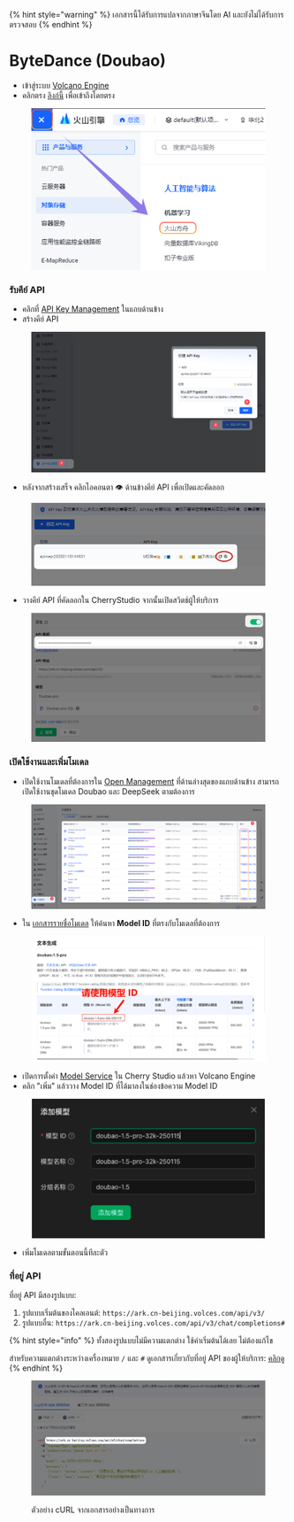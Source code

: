 
{% hint style="warning" %}
เอกสารนี้ได้รับการแปลจากภาษาจีนโดย AI และยังไม่ได้รับการตรวจสอบ
{% endhint %}

# ByteDance (Doubao)

* เข้าสู่ระบบ [Volcano Engine](https://console.volcengine.com/)
* คลิกตรง [ลิงก์นี้](https://console.volcengine.com/ark/region:ark+cn-beijing/openManagement?LLM=%7B%7D) เพื่อเข้าถึงโดยตรง

<figure><img src="../../.gitbook/assets/image (1) (1) (2).png" alt=""><figcaption></figcaption></figure>

### รับคีย์ API

* คลิกที่ [API Key Management](https://console.volcengine.com/ark/region:ark+cn-beijing/apiKey) ในแถบด้านข้าง
* สร้างคีย์ API

<figure><img src="../../.gitbook/assets/image (6) (2).png" alt=""><figcaption></figcaption></figure>

* หลังจากสร้างเสร็จ คลิกไอคอนตา 👁️ ด้านข้างคีย์ API เพื่อเปิดและคัดลอก

<figure><img src="../../.gitbook/assets/image (7) (2).png" alt=""><figcaption></figcaption></figure>

* วางคีย์ API ที่คัดลอกใน CherryStudio จากนั้นเปิดสวิตช์ผู้ให้บริการ

<figure><img src="../../.gitbook/assets/image (8) (2).png" alt=""><figcaption></figcaption></figure>

### เปิดใช้งานและเพิ่มโมเดล

* เปิดใช้งานโมเดลที่ต้องการใน [Open Management](https://console.volcengine.com/ark/region:ark+cn-beijing/openManagement?LLM=%7B%7D\&OpenTokenDrawer=false) ที่ด้านล่างสุดของแถบด้านข้าง สามารถเปิดใช้งานชุดโมเดล Doubao และ DeepSeek ตามต้องการ

<figure><img src="../../.gitbook/assets/image (1) (1) (2) (1).png" alt=""><figcaption></figcaption></figure>

* ใน [เอกสารรายชื่อโมเดล](https://www.volcengine.com/docs/82379/1330310#%E6%96%87%E6%9C%AC%E7%94%9F%E6%88%90) ให้ค้นหา **Model ID** ที่ตรงกับโมเดลที่ต้องการ

<figure><img src="../../.gitbook/assets/火山引擎_模型ID.png" alt="ตัวอย่างรายการ Model ID ของ Volcano Engine"><figcaption></figcaption></figure>

* เปิดการตั้งค่า [Model Service](../../cherrystudio/preview/settings/providers.md) ใน Cherry Studio แล้วหา Volcano Engine
* คลิก "เพิ่ม" แล้ววาง Model ID ที่ได้มาลงในช่องข้อความ Model ID

<figure><img src="../../.gitbook/assets/volc_ark_01.png" alt=""><figcaption></figcaption></figure>

* เพิ่มโมเดลตามขั้นตอนนี้ทีละตัว

### ที่อยู่ API

ที่อยู่ API มีสองรูปแบบ:
1. รูปแบบเริ่มต้นของไคลเอนต์: `https://ark.cn-beijing.volces.com/api/v3/`
2. รูปแบบอื่น: `https://ark.cn-beijing.volces.com/api/v3/chat/completions#`

{% hint style="info" %}
ทั้งสองรูปแบบไม่มีความแตกต่าง ใช้ค่าเริ่มต้นได้เลย ไม่ต้องแก้ไข

สำหรับความแตกต่างระหว่างเครื่องหมาย `/` และ `#` ดูเอกสารเกี่ยวกับที่อยู่ API ของผู้ให้บริการ: [คลิกดู](../../cherrystudio/preview/settings/providers.md#api-di-zhi)
{% endhint %}

<figure><img src="../../.gitbook/assets/image (3) (2).png" alt=""><figcaption><p>ตัวอย่าง cURL จากเอกสารอย่างเป็นทางการ</p></figcaption></figure>